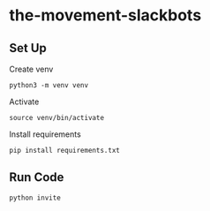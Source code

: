# the-movement-slackbots

## Set Up

Create venv
```
python3 -m venv venv
```

Activate
```
source venv/bin/activate
```

Install requirements
```
pip install requirements.txt
```

## Run Code

```
python invite
```